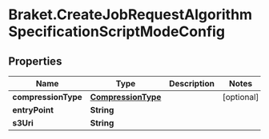 # Braket.CreateJobRequestAlgorithmSpecificationScriptModeConfig

## Properties

Name | Type | Description | Notes
------------ | ------------- | ------------- | -------------
**compressionType** | [**CompressionType**](CompressionType.md) |  | [optional] 
**entryPoint** | **String** |  | 
**s3Uri** | **String** |  | 


